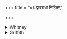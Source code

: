 +++
title = "०३ द्वादशधा निहितम्"

+++

<details><summary>Whitney</summary>

### Translation
3. Twelvefold is deposited what was wiped off by Trita—sins of human  
beings; if from that the seizure hath reached thee, let the gods make it  
disappear for thee by the incantation.

### Notes
'Twelvefold': i.e., apparently, in twelve different places, or classes,  
or individuals. TB. (l.c.) specifies eight offenders to whom the  
transference was successively made; and the "twelve" is made up,  
according to the commentator, of the gods, Trita and his two brothers,  
and these eight. ⌊The vs. is no *pan̄kti*.⌋  
  
This hymn is the last of the 11, with 37 verses, that constitute the  
eleventh *anuvāka;* the Anukr. says: *prāk tasmāt saptatriṅśaḥ*.
</details>

<details><summary>Griffith</summary>

Stored in twelve separate places lies what Trita hath wiped away, the sins of human beings. Thence if the female fiend hath made thee captive, the Gods by prayer shall banish her and free thee.
</details>
